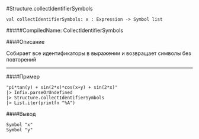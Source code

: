 #Structure.collectIdentifierSymbols

	val collectIdentifierSymbols: x : Expression -> Symbol list


#####CompiledName: CollectIdentifierSymbols


####Описание

Собирает все идентификаторы в выражении и возвращает символы без повторений

----------

####Пример

    "pi*tan(y) + sin(2*x)*cos(x+y) + sin(2*x)" 
    |> Infix.parseOrUndefined
    |> Structure.collectIdentifierSymbols
    |> List.iter(printfn "%A")

####Вывод

    Symbol "x"
    Symbol "y"
